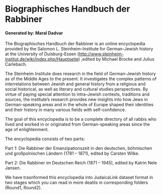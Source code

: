 # Biographisches Handbuch der Rabbiner

#### Generated by: Maral Dadvar


The Biographisches Handbuch der Rabbiner is an online encyclopedia provided by the Salomon L. Steinheim-Institute for German-Jewish history at the University of Duisburg-Essen (http://www.steinheim-institut.de/wiki/index.php/Hauptseite) ,edited by Michael Brocke and Julius Carlebach.

The Steinheim Institute does research in the field of German-Jewish history as of the Middle Ages to the present. It investigates the complex patterns of interrelations between Jewish and general 
history from a religious and social historical, as well as literary and cultural studies perspectives. 
By virtue of paying special attention to intra-Jewish contexts, traditions and sources, the institute’s research provides new insights into how Jews in German-speaking areas and in the whole of 
Europe shaped their identities and their history in many various fields with self-confidence.

The goal of this encyclopedia is to be a complete directory of all rabbis who lived and worked in or originated from German-speaking areas since the age of enlightenment.

The encyclopedia consists of two parts:

Part 1: Die Rabbiner der Emanzipationszeit in den deutschen, böhmischen und großpolnischen Ländern (1781 – 1871), edited by Carsten Wilke.

Part 2: Die Rabbiner im Deutschen Reich (1871 – 1945), edited by Katrin Nele Jansen.

We have trasnformed this encyclopedia into JudaicaLink dataset format in two stages which you can read in more deatils in corresponding folders (Round1, Round2). 